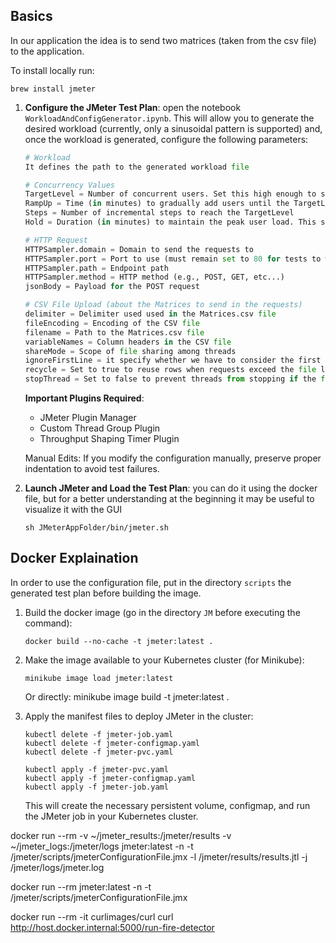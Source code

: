 ## Basics
In our application the idea is to send two matrices (taken from the csv file) to the application.

To install locally run:

```shell
brew install jmeter
```

1. **Configure the JMeter Test Plan**: open the notebook `WorkloadAndConfigGenerator.ipynb`. This will allow you to generate the desired workload (currently, only a sinusoidal pattern is supported) and, once the workload is generated, configure the following parameters:

   ```python
   # Workload
   It defines the path to the generated workload file

   # Concurrency Values
   TargetLevel = Number of concurrent users. Set this high enough to support the throughput defined in the Throughput Shaping Timer (there is a mathematical formula to compute it but in general we can use this naive approach)
   RampUp = Time (in minutes) to gradually add users until the TargetLevel is reached
   Steps = Number of incremental steps to reach the TargetLevel
   Hold = Duration (in minutes) to maintain the peak user load. This should match the observation time

   # HTTP Request
   HTTPSampler.domain = Domain to send the requests to
   HTTPSampler.port = Port to use (must remain set to 80 for tests to work)
   HTTPSampler.path = Endpoint path
   HTTPSampler.method = HTTP method (e.g., POST, GET, etc...)
   jsonBody = Payload for the POST request

   # CSV File Upload (about the Matrices to send in the requests)
   delimiter = Delimiter used used in the Matrices.csv file
   fileEncoding = Encoding of the CSV file
   filename = Path to the Matrices.csv file
   variableNames = Column headers in the CSV file
   shareMode = Scope of file sharing among threads
   ignoreFirstLine = it specify whether we have to consider the first row of the Matrices.csv file or not (spoiler: we have to do it)
   recycle = Set to true to reuse rows when requests exceed the file length
   stopThread = Set to false to prevent threads from stopping if the file ends
   ```

    **Important Plugins Required**:

     - JMeter Plugin Manager
     - Custom Thread Group Plugin
     - Throughput Shaping Timer Plugin
                  

    Manual Edits: If you modify the configuration manually, preserve proper indentation to avoid test failures.

2. **Launch JMeter and Load the Test Plan**: you can do it using the docker file, but for a better understanding at the beginning it may be useful to visualize it with the GUI

   ```shell
   sh JMeterAppFolder/bin/jmeter.sh
   ```


## Docker Explaination

In order to use the configuration file, put in the directory `scripts` the generated test plan before building the image.

1. Build the docker image (go in the directory `JM` before executing the command):

   ```shell
   docker build --no-cache -t jmeter:latest .
   ```

2. Make the image available to your Kubernetes cluster (for Minikube):

   ```shell
   minikube image load jmeter:latest
   ```

   Or directly: minikube image build -t jmeter:latest .

3. Apply the manifest files to deploy JMeter in the cluster:

   ```shell
   kubectl delete -f jmeter-job.yaml
   kubectl delete -f jmeter-configmap.yaml
   kubectl delete -f jmeter-pvc.yaml
   ```


   ```shell
   kubectl apply -f jmeter-pvc.yaml
   kubectl apply -f jmeter-configmap.yaml
   kubectl apply -f jmeter-job.yaml
   ```

   This will create the necessary persistent volume, configmap, and run the JMeter job in your Kubernetes cluster.

docker run --rm -v ~/jmeter_results:/jmeter/results -v ~/jmeter_logs:/jmeter/logs jmeter:latest -n -t /jmeter/scripts/jmeterConfigurationFile.jmx -l /jmeter/results/results.jtl -j /jmeter/logs/jmeter.log

docker run --rm jmeter:latest -n -t /jmeter/scripts/jmeterConfigurationFile.jmx

docker run --rm -it curlimages/curl curl http://host.docker.internal:5000/run-fire-detector